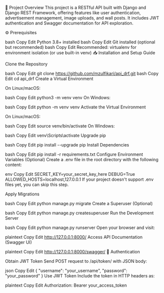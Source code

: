 📌 Project Overview
This project is a RESTful API built with Django and Django REST Framework, offering features like user authentication, advertisement management, image uploads, and wall posts. It includes JWT authentication and Swagger documentation for API exploration.

⚙️ Prerequisites

bash
Copy
Edit
Python 3.8+ installed
bash
Copy
Edit
Git installed (optional but recommended)
bash
Copy
Edit
Recommended: virtualenv for environment isolation (or use built-in venv)
📥 Installation and Setup Guide

Clone the Repository

bash
Copy
Edit
git clone https://github.com/mzulfikari/api_drf.git
bash
Copy
Edit
cd api_drf
Create a Virtual Environment

On Linux/macOS:

bash
Copy
Edit
python3 -m venv venv
On Windows:

bash
Copy
Edit
python -m venv venv
Activate the Virtual Environment

On Linux/macOS:

bash
Copy
Edit
source venv/bin/activate
On Windows:

bash
Copy
Edit
venv\Scripts\activate
Upgrade pip

bash
Copy
Edit
pip install --upgrade pip
Install Dependencies

bash
Copy
Edit
pip install -r requirements.txt
Configure Environment Variables (Optional)
Create a .env file in the root directory with the following content:

env
Copy
Edit
SECRET_KEY=your_secret_key_here
DEBUG=True
ALLOWED_HOSTS=localhost,127.0.0.1
If your project doesn't support .env files yet, you can skip this step.

Apply Migrations

bash
Copy
Edit
python manage.py migrate
Create a Superuser (Optional)

bash
Copy
Edit
python manage.py createsuperuser
Run the Development Server

bash
Copy
Edit
python manage.py runserver
Open your browser and visit:

plaintext
Copy
Edit
http://127.0.0.1:8000/
Access API Documentation (Swagger UI)

plaintext
Copy
Edit
http://127.0.0.1:8000/swagger/
🔐 Authentication

Obtain JWT Token
Send POST request to /api/token/ with JSON body:

json
Copy
Edit
{
  "username": "your_username",
  "password": "your_password"
}
Use JWT Token
Include the token in HTTP headers as:

plaintext
Copy
Edit
Authorization: Bearer your_access_token
